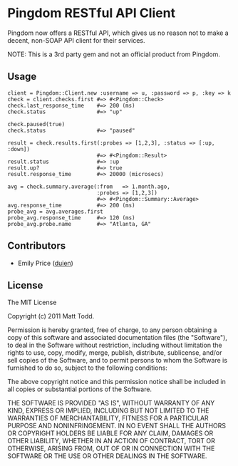 # Pingdom RESTful API Client

Pingdom now offers a RESTful API, which gives us no reason not to make a decent,
non-SOAP API client for their services.

NOTE: This is a 3rd party gem and not an official product from Pingdom.

## Usage

    client = Pingdom::Client.new :username => u, :password => p, :key => k
    check = client.checks.first #=> #<Pingdom::Check>
    check.last_response_time    #=> 200 (ms)
    check.status                #=> "up"

    check.paused(true)
    check.status                #=> "paused"

    result = check.results.first(:probes => [1,2,3], :status => [:up, :down])
                                #=> #<Pingdom::Result>
    result.status               #=> :up
    result.up?                  #=> true
    result.response_time        #=> 20000 (microsecs)

    avg = check.summary.average(:from   => 1.month.ago,
                                :probes => [1,2,3])
                                #=> #<Pingdom::Summary::Average>
    avg.response_time           #=> 200 (ms)
    probe_avg = avg.averages.first
    probe_avg.response_time     #=> 120 (ms)
    probe_avg.probe.name        #=> "Atlanta, GA"

## Contributors

* Emily Price ([duien](http://github.com/duien))

## License

The MIT License

Copyright (c) 2011 Matt Todd.

Permission is hereby granted, free of charge, to any person obtaining a copy
of this software and associated documentation files (the "Software"), to deal
in the Software without restriction, including without limitation the rights
to use, copy, modify, merge, publish, distribute, sublicense, and/or sell
copies of the Software, and to permit persons to whom the Software is
furnished to do so, subject to the following conditions:

The above copyright notice and this permission notice shall be included in
all copies or substantial portions of the Software.

THE SOFTWARE IS PROVIDED "AS IS", WITHOUT WARRANTY OF ANY KIND, EXPRESS OR
IMPLIED, INCLUDING BUT NOT LIMITED TO THE WARRANTIES OF MERCHANTABILITY,
FITNESS FOR A PARTICULAR PURPOSE AND NONINFRINGEMENT. IN NO EVENT SHALL THE
AUTHORS OR COPYRIGHT HOLDERS BE LIABLE FOR ANY CLAIM, DAMAGES OR OTHER
LIABILITY, WHETHER IN AN ACTION OF CONTRACT, TORT OR OTHERWISE, ARISING FROM,
OUT OF OR IN CONNECTION WITH THE SOFTWARE OR THE USE OR OTHER DEALINGS IN
THE SOFTWARE.
